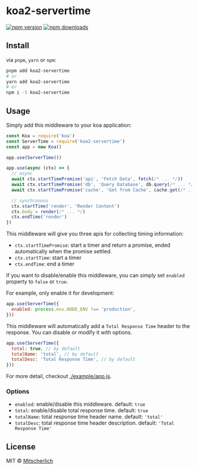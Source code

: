# koa2-servertime

[![npm version](https://badgen.net/npm/v/koa2-servertime)](https://npm.im/koa2-servertime) [![npm downloads](https://badgen.net/npm/dm/koa2-servertime)](https://npm.im/koa2-servertime)

## Install

via `pnpm`, `yarn` or `npm`:

```bash
pnpm add koa2-servertime
# or
yarn add koa2-servertime
# or
npm i -S koa2-servertime
```

## Usage

Simply add this middleware to your koa application:

```js
const Koa = require('koa')
const ServerTime = require('koa2-servertime')
const app = new Koa()

app.use(ServerTime())

app.use(async (ctx) => {
  // async
  await ctx.startTimePromise('api', 'Fetch Data', fetch(/* ... */))
  await ctx.startTimePromise('db', 'Query Database', db.query(/* ... */))
  await ctx.startTimePromise('cache', 'Get from Cache', cache.get(/* ... */))

  // synchronous
  ctx.startTime('render', 'Render Content')
  ctx.body = render(/* ... */)
  ctx.endTime('render')
})
```

This middleware will give you three apis for collecting timing information:

- `ctx.startTimePromise`: start a timer and return a promise, ended automatically when the promise settled.
- `ctx.startTime`: start a timer
- `ctx.endTime`: end a timer

If you want to disable/enable this middleware, you can simply set `enabled` property to `false` or `true`.

For example, only enable it for development:

```js
app.use(ServerTime({
  enabled: process.env.NODE_ENV !== 'production',
}))
```

This middleware will automatically add a `Total Response Time` header to the response. You can disable or modify it with options.

```js
app.use(ServerTime({
  total: true, // by default
  totalName: 'total', // by default
  totalDesc: 'Total Response Time', // by default
}))
```

For more detail, checkout [./example/app.js](./example/app.js).

### Options

- `enabled`: enable/disable this middleware. default: `true`
- `total`: enable/disable total response time. default: `true`
- `totalName`: total response time header name. default: `'total'`
- `totalDesc`: total response time header description. default: `'Total Response Time'`

## License

MIT &copy; [Mitscherlich](https://mitscherlich.me)
